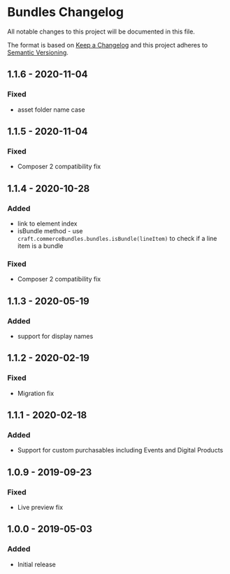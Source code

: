 # Bundles Changelog

All notable changes to this project will be documented in this file.

The format is based on [Keep a Changelog](http://keepachangelog.com/) and this project adheres to [Semantic Versioning](http://semver.org/).

## 1.1.6 - 2020-11-04

### Fixed

-   asset folder name case

## 1.1.5 - 2020-11-04

### Fixed

-   Composer 2 compatibility fix

## 1.1.4 - 2020-10-28

### Added

-   link to element index
-   isBundle method - use `craft.commerceBundles.bundles.isBundle(lineItem)` to check if a line item is a bundle

### Fixed

-   Composer 2 compatibility fix

## 1.1.3 - 2020-05-19

### Added

-   support for display names

## 1.1.2 - 2020-02-19

### Fixed

-   Migration fix

## 1.1.1 - 2020-02-18

### Added

-   Support for custom purchasables including Events and Digital Products

## 1.0.9 - 2019-09-23

### Fixed

-   Live preview fix

## 1.0.0 - 2019-05-03

### Added

-   Initial release
